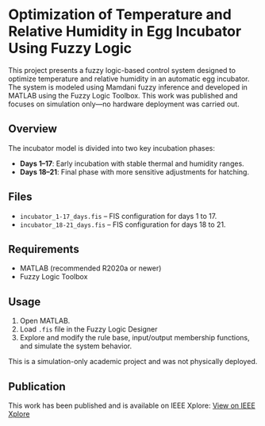 # Optimization of Temperature and Relative Humidity in Egg Incubator Using Fuzzy Logic

This project presents a fuzzy logic-based control system designed to optimize temperature and relative humidity in an automatic egg incubator. The system is modeled using Mamdani fuzzy inference and developed in MATLAB using the Fuzzy Logic Toolbox. This work was published and focuses on simulation only—no hardware deployment was carried out.

## Overview

The incubator model is divided into two key incubation phases:
- **Days 1–17**: Early incubation with stable thermal and humidity ranges.
- **Days 18–21**: Final phase with more sensitive adjustments for hatching.

## Files

- `incubator_1-17_days.fis` – FIS configuration for days 1 to 17.
- `incubator_18-21_days.fis` – FIS configuration for days 18 to 21.

## Requirements
- MATLAB (recommended R2020a or newer)
- Fuzzy Logic Toolbox

## Usage
1. Open MATLAB.
2. Load `.fis` file in the Fuzzy Logic Designer
3. Explore and modify the rule base, input/output membership functions, and simulate the system behavior.

This is a simulation-only academic project and was not physically deployed.

## Publication
This work has been published and is available on IEEE Xplore: [View on IEEE Xplore](https://ieeexplore.ieee.org/document/9331155)


